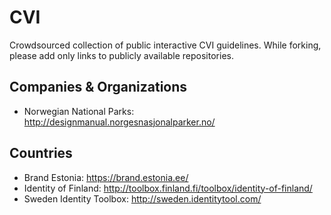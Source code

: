 CVI
===============

Crowdsourced collection of public interactive CVI guidelines. While forking, please add only links to publicly available repositories.


Companies & Organizations
----
* Norwegian National Parks: http://designmanual.norgesnasjonalparker.no/


Countries
----
* Brand Estonia: https://brand.estonia.ee/
* Identity of Finland: http://toolbox.finland.fi/toolbox/identity-of-finland/
* Sweden Identity Toolbox: http://sweden.identitytool.com/
